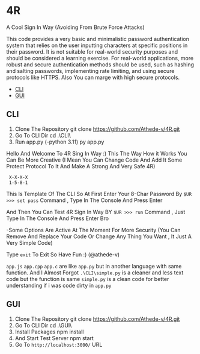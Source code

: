 # 4R
A Cool Sign In Way (Avoiding From Brute Force Attacks)

This code provides a very basic and minimalistic password authentication system that relies on the user inputting characters at specific positions in their password. It is not suitable for real-world security purposes and should be considered a learning exercise. For real-world applications, more robust and secure authentication methods should be used, such as hashing and salting passwords, implementing rate limiting, and using secure protocols like HTTPS.
Also You can marge with high secure protocols.

- [CLI](#cli)
- [GUI](#gui)

## CLI
   1. Clone The Repository
     git clone https://github.com/Athede-v/4R.git
   2. Go To CLI Dir
     cd .\CLI\
   3. Run app.py (-python 3.11)
     py app.py

   Hello And Welcome To 4R Sing In Way :) 
   This The Way How it Works 
   You Can Be More Creative (I Mean You Can Change Code And Add It Some Protect Protocol To It And Make A Strong And Very Safe 4R)
   
     X-X-X-X
     1-5-8-1
   
   This Is Template Of The CLI So At First Enter Your 8-Char Password By 
    `$UR >>> set pass`
   Command , Type In The Console And Press Enter
   
   And Then You Can Test 4R Sign In Way BY
    `$UR >>> run`
   Command , Just Type In The Console And Press Enter Bro 
   
   -Some Options Are Active At The Moment For More Security (You Can Remove And Replace Your Code Or Change Any Thing You Want , It Just A Very Simple Code)
   
   Type `exit` To Exit 
   So Have Fun :) (@athede-v)
   
   `app.js` `app.cpp` `app.c` are like `app.py` but in another language with same function.
   And I Almost Forgot `.\CLI\simple.py` is a cleaner and less text code but the function is same 
   `simple.py` is a clean code for better understanding if i was code dirty in `app.py`

## GUI
   1. Clone The Repository
     git clone https://github.com/Athede-v/4R.git
   2. Go To CLI Dir
     cd .\GUI\
   3. Install Packages
     npm install
   4. And Start Test Server
     npm start
   5. Go To `http://localhost:3000/` URL
